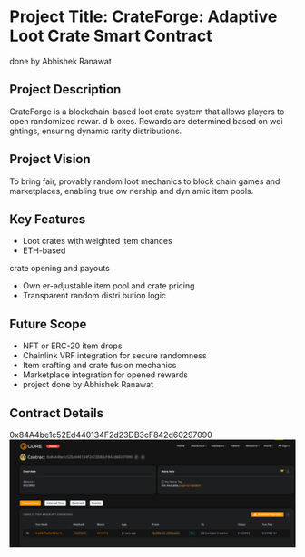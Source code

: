 # Project Title: CrateForge: Adaptive Loot Crate Smart Contract
done by Abhishek Ranawat 
## Project Description

CrateForge is a blockchain-based loot crate system that allows players to open randomized rewar. d b oxes. Rewards are determined based on wei ghtings, ensuring dynamic rarity distributions.
 
## Project Vision

To bring fair, provably random loot mechanics to   block chain games and marketplaces, enabling true ow nership and dyn amic   item   pools.

## Key Features

- Loot  crates with weighted  item chances
- ETH-based
 
 crate opening and payouts
- Own er-adjustable item pool and crate pricing
- Transparent random distri bution logic
 
## Future Scope 

- NFT or ERC-20 item drops
- Chainlink VRF integration for secure randomness
- Item crafting and crate fusion mechanics
- Marketplace integration for opened rewards
- project done by Abhishek Ranawat 

## Contract Details
0x84A4be1c52Ed440134F2d23DB3cF842d60297090
![alt text](image.png)
